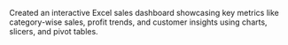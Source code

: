 Created an interactive Excel sales dashboard showcasing key metrics like category-wise sales, profit trends, and customer insights using charts, slicers, and pivot tables.
